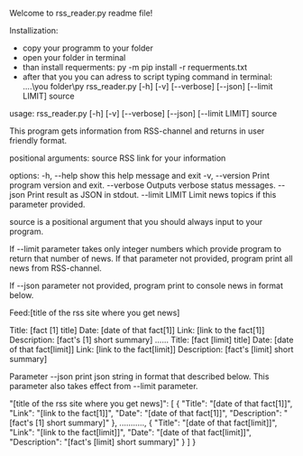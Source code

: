 Welcome to rss_reader.py readme file!

Installization:
- copy your programm to your folder 
- open your folder in terminal 
- than install requerments: 
	py -m pip install -r requerments.txt
- after that you you can adress to script typing command in terminal:
....\you folder\py rss_reader.py [-h] [-v] [--verbose] [--json] [--limit LIMIT] source


usage: rss_reader.py [-h] [-v] [--verbose] [--json] [--limit LIMIT] source

This program gets information from RSS-channel and returns in user friendly format.

positional arguments:
  source         RSS link for your information

options:
  -h, --help     show this help message and exit
  -v, --version  Print program version and exit.
  --verbose      Outputs verbose status messages.
  --json         Print result as JSON in stdout.
  --limit LIMIT  Limit news topics if this parameter provided.


source is a positional argument that you should always input to your program.

If --limit parameter takes only integer numbers which provide program to return that number of news.
If that parameter not provided, program print all news from RSS-channel. 

If --json parameter not provided, program print to console news in format below.

Feed:[title of the rss site where you get news]
    
Title: [fact [1] title]
Date: [date of that fact[1]]
Link: [link to the fact[1]]
Description: [fact's [1] short summary] 
......
Title: [fact [limit] title]
Date: [date of that fact[limit]]
Link: [link to the fact[limit]]
Description: [fact's [limit] short summary] 


Parameter --json print json string in format that described below. This parameter also takes effect from --limit parameter.

"[title of the rss site where you get news]": [
        {
            "Title": "[date of that fact[1]]",
            "Link": "[link to the fact[1]]",
            "Date": "[date of that fact[1]]",
            "Description": "[fact's [1] short summary]"
        },
        ...........,
        {
            "Title": "[date of that fact[limit]]",      
            "Link": "[link to the fact[limit]]",
            "Date": "[date of that fact[limit]]",
            "Description": "[fact's [limit] short summary]"
        }
    ]
}
